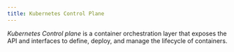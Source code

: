```yaml
---
title: Kubernetes Control Plane
---
```


*Kubernetes Control plane* is a container orchestration layer that exposes the API and interfaces to define, deploy, and manage the lifecycle of containers.
